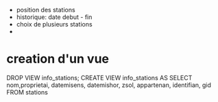 + position des stations
+ historique: date debut - fin 
+ choix de plusieurs stations
+ 


# creation d'un vue 
DROP VIEW  info_stations;
CREATE VIEW info_stations
AS
    SELECT nom,proprietai, datemisens, datemishor, zsol, appartenan, identifian, gid
    FROM stations